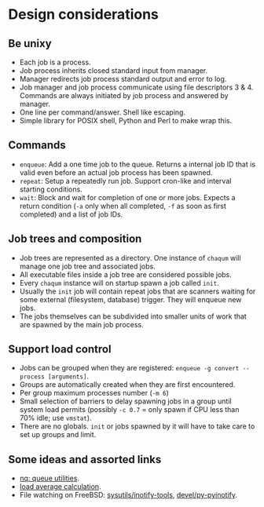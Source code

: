 # Design considerations

## Be unixy

- Each job is a process.
- Job process inherits closed standard input from manager.
- Manager redirects job process standard output and error to log.
- Job manager and job process communicate using file descriptors 3 & 4.
  Commands are always initiated by job process and answered by manager.
- One line per command/answer. Shell like escaping.
- Simple library for POSIX shell, Python and Perl to make wrap this.

## Commands

- `enqueue`: Add a one time job to the queue. Returns a internal job ID
  that is valid even before an actual job process has been spawned.
- `repeat`: Setup a repeatedly run job. Support cron-like and interval
  starting conditions.
- `wait`: Block and wait for completion of one or more jobs. Expects a
  return condition (`-a` only when all completed, `-f` as soon as first
  completed) and a list of job IDs.

## Job trees and composition

- Job trees are represented as a directory. One instance of `chaqum`
  will manage one job tree and associated jobs.
- All executable files inside a job tree are considered possible jobs.
- Every `chaqum` instance will on startup spawn a job called `init`.
- Usually the `init` job will contain repeat jobs that are scanners
  waiting for some external (filesystem, database) trigger. They will
  enqueue new jobs.
- The jobs themselves can be subdivided into smaller units of work that
  are spawned by the main job process.

## Support load control

- Jobs can be grouped when they are registered:
  `enqueue -g convert -- process [arguments]`.
- Groups are automatically created when they are first encountered.
- Per group maximum processes number (`-m 6`)
- Small selection of barriers to delay spawning jobs in a group until
  system load permits (possibly `-c 0.7` = only spawn if CPU less than
  70% idle; use `vmstat`).
- There are no globals. `init` or jobs spawned by it will have to take
  care to set up groups and limit.

## Some ideas and assorted links

- [nq: queue utilities](https://github.com/leahneukirchen/nq).
- [load average calculation](https://forums.freebsd.org/threads/load-average-calculation.72066/).
- File watching on FreeBSD:
  [sysutils/inotify-tools](https://www.freshports.org/sysutils/inotify-tools/),
  [devel/py-pyinotify](https://www.freshports.org/devel/py-pyinotify/).
